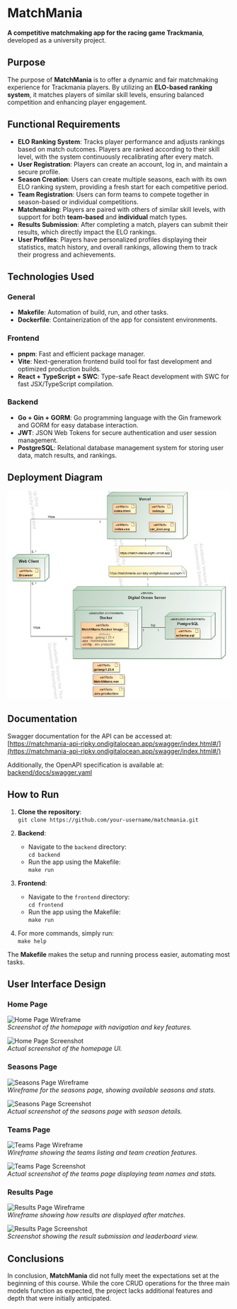 # MatchMania

**A competitive matchmaking app for the racing game Trackmania**, developed as a university project.

## Purpose

The purpose of **MatchMania** is to offer a dynamic and fair matchmaking experience for Trackmania players. By utilizing an **ELO-based ranking system**, it matches players of similar skill levels, ensuring balanced competition and enhancing player engagement.

## Functional Requirements

- **ELO Ranking System**: Tracks player performance and adjusts rankings based on match outcomes. Players are ranked according to their skill level, with the system continuously recalibrating after every match.
- **User Registration**: Players can create an account, log in, and maintain a secure profile.
- **Season Creation**: Users can create multiple seasons, each with its own ELO ranking system, providing a fresh start for each competitive period.
- **Team Registration**: Users can form teams to compete together in season-based or individual competitions.
- **Matchmaking**: Players are paired with others of similar skill levels, with support for both **team-based** and **individual** match types.
- **Results Submission**: After completing a match, players can submit their results, which directly impact the ELO rankings.
- **User Profiles**: Players have personalized profiles displaying their statistics, match history, and overall rankings, allowing them to track their progress and achievements.

## Technologies Used

### General

- **Makefile**: Automation of build, run, and other tasks.
- **Dockerfile**: Containerization of the app for consistent environments.

### Frontend

- **pnpm**: Fast and efficient package manager.
- **Vite**: Next-generation frontend build tool for fast development and optimized production builds.
- **React + TypeScript + SWC**: Type-safe React development with SWC for fast JSX/TypeScript compilation.

### Backend

- **Go + Gin + GORM**: Go programming language with the Gin framework and GORM for easy database interaction.
- **JWT**: JSON Web Tokens for secure authentication and user session management.
- **PostgreSQL**: Relational database management system for storing user data, match results, and rankings.

## Deployment Diagram

![Deployment Diagram](./deployment-diagram.jpg)

## Documentation

Swagger documentation for the API can be accessed at:  
[https://matchmania-api-ripky.ondigitalocean.app/swagger/index.html#/](https://matchmania-api-ripky.ondigitalocean.app/swagger/index.html#/)

Additionally, the OpenAPI specification is available at:  
[backend/docs/swagger.yaml](backend/docs/swagger.yaml)

## How to Run

1. **Clone the repository**:  
   `git clone https://github.com/your-username/matchmania.git`

2. **Backend**:

   - Navigate to the `backend` directory:  
     `cd backend`
   - Run the app using the Makefile:  
     `make run`

3. **Frontend**:

   - Navigate to the `frontend` directory:  
     `cd frontend`
   - Run the app using the Makefile:  
     `make run`

4. For more commands, simply run:  
   `make help`

The **Makefile** makes the setup and running process easier, automating most tasks.

## User Interface Design

### Home Page

![Home Page Wireframe](./)  
_Screenshot of the homepage with navigation and key features._

![Home Page Screenshot](./)  
_Actual screenshot of the homepage UI._

### Seasons Page

![Seasons Page Wireframe](./)  
_Wireframe for the seasons page, showing available seasons and stats._

![Seasons Page Screenshot](./)  
_Actual screenshot of the seasons page with season details._

### Teams Page

![Teams Page Wireframe](./)  
_Wireframe showing the teams listing and team creation features._

![Teams Page Screenshot](./)  
_Actual screenshot of the teams page displaying team names and stats._

### Results Page

![Results Page Wireframe](./)  
_Wireframe showing how results are displayed after matches._

![Results Page Screenshot](./)  
_Screenshot showing the result submission and leaderboard view._

## Conclusions

In conclusion, **MatchMania** did not fully meet the expectations set at the beginning of this course. While the core CRUD operations for the three main models function as expected, the project lacks additional features and depth that were initially anticipated.
